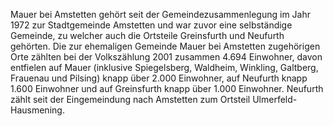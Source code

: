 Mauer bei Amstetten gehört seit der Gemeindezusammenlegung im Jahr 1972 zur Stadtgemeinde Amstetten und war zuvor eine selbständige Gemeinde, zu welcher auch die Ortsteile Greinsfurth und Neufurth gehörten. Die zur ehemaligen Gemeinde Mauer bei Amstetten zugehörigen Orte zählten bei der Volkszählung 2001 zusammen 4.694 Einwohner, davon entfielen auf Mauer (inklusive Spiegelsberg, Waldheim, Winkling, Galtberg, Frauenau und Pilsing) knapp über 2.000 Einwohner, auf Neufurth knapp 1.600 Einwohner und auf Greinsfurth knapp über 1.000 Einwohner. Neufurth zählt seit der Eingemeindung nach Amstetten zum Ortsteil Ulmerfeld-Hausmening.
